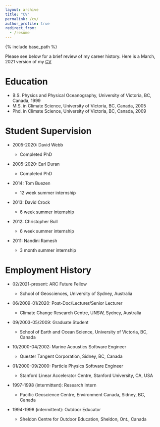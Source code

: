 ```yaml
---
layout: archive
title: "CV"
permalink: /cv/
author_profile: true
redirect_from:
  - /resume
---
```


{% include base_path %}

<p>Please see below for a brief review of my career history. Here is a March, 2021 version of my <a href="/files/PSpence_CV.pdf">CV</a></p>

Education
======
* B.S. Physics and Physical Oceanography, University of Victoria, BC, Canada, 1999
* M.S. in Climate Science, University of Victoria, BC, Canada, 2005
* Phd. in Climate Science, University of Victoria, BC, Canada, 2009

Student Supervision
======
  
* 2005-2020: David Webb
  * Completed PhD

* 2005-2020: Earl Duran
  * Completed PhD

* 2014: Tom Buezen
  * 12 week summer internship

* 2013: David Crock
  * 6 week summer internship

* 2012: Christopher Bull
  * 6 week summer internship

* 2011: Nandini Ramesh
  * 3 month summer internship

Employment History
======
* 02/2021-present: ARC Future Fellow
  * School of Geosciences, University of Sydney, Australia

* 06/2009-01/2020: Post-Doc/Lecturer/Senior Lecturer
  * Climate Change Research Centre, UNSW, Sydney, Australia

* 09/2003-05/2009: Graduate Student
  * School of Earth and Ocean Science, University of Victoria, BC, Canada

* 10/2000-04/2002: Marine Acoustics Software Engineer
  * Quester Tangent Corporation, Sidney, BC, Canada

* 01/2000-09/2000: Particle Physics Software Engineer
  * Stanford Linear Accelerator Centre, Stanford University, CA, USA

* 1997-1998 (intermittent): Research Intern
  * Pacific Geoscience Centre, Environment Canada, Sidney, BC, Canada

* 1994-1998 (intermittent): Outdoor Educator
  * Sheldon Centre for Outdoor Education, Sheldon, Ont., Canada



